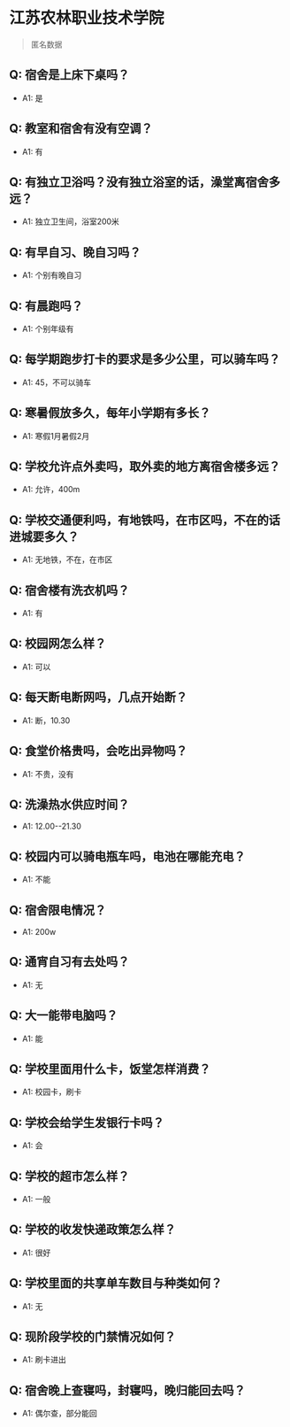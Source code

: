 # 江苏农林职业技术学院
> 匿名数据
## Q: 宿舍是上床下桌吗？
- A1: 是
## Q: 教室和宿舍有没有空调？
- A1: 有
## Q: 有独立卫浴吗？没有独立浴室的话，澡堂离宿舍多远？
- A1: 独立卫生间，浴室200米
## Q: 有早自习、晚自习吗？
- A1: 个别有晚自习
## Q: 有晨跑吗？
- A1: 个别年级有
## Q: 每学期跑步打卡的要求是多少公里，可以骑车吗？
- A1: 45，不可以骑车
## Q: 寒暑假放多久，每年小学期有多长？
- A1: 寒假1月暑假2月
## Q: 学校允许点外卖吗，取外卖的地方离宿舍楼多远？
- A1: 允许，400m
## Q: 学校交通便利吗，有地铁吗，在市区吗，不在的话进城要多久？
- A1: 无地铁，不在，在市区
## Q: 宿舍楼有洗衣机吗？
- A1: 有
## Q: 校园网怎么样？
- A1: 可以
## Q: 每天断电断网吗，几点开始断？
- A1: 断，10.30
## Q: 食堂价格贵吗，会吃出异物吗？
- A1: 不贵，没有
## Q: 洗澡热水供应时间？
- A1: 12.00--21.30
## Q: 校园内可以骑电瓶车吗，电池在哪能充电？
- A1: 不能
## Q: 宿舍限电情况？
- A1: 200w
## Q: 通宵自习有去处吗？
- A1: 无
## Q: 大一能带电脑吗？
- A1: 能
## Q: 学校里面用什么卡，饭堂怎样消费？
- A1: 校园卡，刷卡
## Q: 学校会给学生发银行卡吗？
- A1: 会
## Q: 学校的超市怎么样？
- A1: 一般
## Q: 学校的收发快递政策怎么样？
- A1: 很好
## Q: 学校里面的共享单车数目与种类如何？
- A1: 无
## Q: 现阶段学校的门禁情况如何？
- A1: 刷卡进出
## Q: 宿舍晚上查寝吗，封寝吗，晚归能回去吗？
- A1: 偶尔查，部分能回